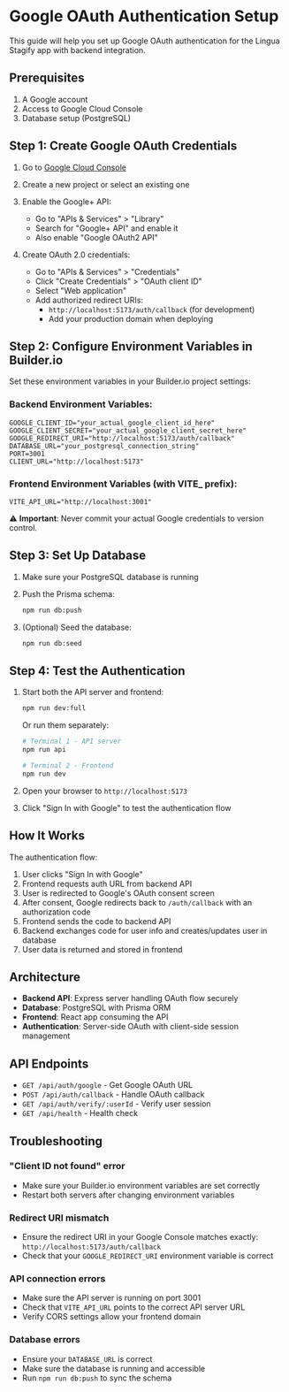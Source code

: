 # Google OAuth Authentication Setup

This guide will help you set up Google OAuth authentication for the Lingua Stagify app with backend integration.

## Prerequisites

1. A Google account
2. Access to Google Cloud Console
3. Database setup (PostgreSQL)

## Step 1: Create Google OAuth Credentials

1. Go to [Google Cloud Console](https://console.cloud.google.com/)
2. Create a new project or select an existing one
3. Enable the Google+ API:
   - Go to "APIs & Services" > "Library"
   - Search for "Google+ API" and enable it
   - Also enable "Google OAuth2 API"

4. Create OAuth 2.0 credentials:
   - Go to "APIs & Services" > "Credentials"
   - Click "Create Credentials" > "OAuth client ID"
   - Select "Web application"
   - Add authorized redirect URIs:
     - `http://localhost:5173/auth/callback` (for development)
     - Add your production domain when deploying

## Step 2: Configure Environment Variables in Builder.io

Set these environment variables in your Builder.io project settings:

### Backend Environment Variables:
```env
GOOGLE_CLIENT_ID="your_actual_google_client_id_here"
GOOGLE_CLIENT_SECRET="your_actual_google_client_secret_here"
GOOGLE_REDIRECT_URI="http://localhost:5173/auth/callback"
DATABASE_URL="your_postgresql_connection_string"
PORT=3001
CLIENT_URL="http://localhost:5173"
```

### Frontend Environment Variables (with VITE_ prefix):
```env
VITE_API_URL="http://localhost:3001"
```

⚠️ **Important**: Never commit your actual Google credentials to version control.

## Step 3: Set Up Database

1. Make sure your PostgreSQL database is running
2. Push the Prisma schema:
   ```bash
   npm run db:push
   ```

3. (Optional) Seed the database:
   ```bash
   npm run db:seed
   ```

## Step 4: Test the Authentication

1. Start both the API server and frontend:
   ```bash
   npm run dev:full
   ```

   Or run them separately:
   ```bash
   # Terminal 1 - API server
   npm run api

   # Terminal 2 - Frontend
   npm run dev
   ```

2. Open your browser to `http://localhost:5173`

3. Click "Sign In with Google" to test the authentication flow

## How It Works

The authentication flow:

1. User clicks "Sign In with Google"
2. Frontend requests auth URL from backend API
3. User is redirected to Google's OAuth consent screen
4. After consent, Google redirects back to `/auth/callback` with an authorization code
5. Frontend sends the code to backend API
6. Backend exchanges code for user info and creates/updates user in database
7. User data is returned and stored in frontend

## Architecture

- **Backend API**: Express server handling OAuth flow securely
- **Database**: PostgreSQL with Prisma ORM
- **Frontend**: React app consuming the API
- **Authentication**: Server-side OAuth with client-side session management

## API Endpoints

- `GET /api/auth/google` - Get Google OAuth URL
- `POST /api/auth/callback` - Handle OAuth callback
- `GET /api/auth/verify/:userId` - Verify user session
- `GET /api/health` - Health check

## Troubleshooting

### "Client ID not found" error
- Make sure your Builder.io environment variables are set correctly
- Restart both servers after changing environment variables

### Redirect URI mismatch
- Ensure the redirect URI in your Google Console matches exactly: `http://localhost:5173/auth/callback`
- Check that your `GOOGLE_REDIRECT_URI` environment variable is correct

### API connection errors
- Make sure the API server is running on port 3001
- Check that `VITE_API_URL` points to the correct API server URL
- Verify CORS settings allow your frontend domain

### Database errors
- Ensure your `DATABASE_URL` is correct
- Make sure the database is running and accessible
- Run `npm run db:push` to sync the schema
